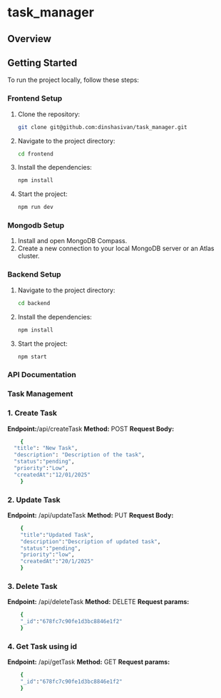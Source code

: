 # task_manager
## Overview


## Getting Started

To run the project locally, follow these steps:

### Frontend Setup

1. Clone the repository:
    ```bash
    git clone git@github.com:dinshasivan/task_manager.git
    ```
2. Navigate to the project directory:
    ```bash
    cd frontend
    ```
3. Install the dependencies:
    ```bash
    npm install
    ```
4. Start the project:
    ```bash
    npm run dev
    ```
### Mongodb Setup

1. Install and open MongoDB Compass.
2. Create a new connection to your local MongoDB server or an Atlas cluster.

### Backend Setup

1. Navigate to the project directory:
    ```bash
    cd backend
    ```
2. Install the dependencies:
    ```bash
    npm install
    ```
3. Start the project:
    ```bash
    npm start
    ```
### API Documentation
### Task Management
### 1. Create Task
**Endpoint:**/api/createTask
**Method:** POST
**Request Body:**
```bash
    {
  "title": "New Task",
  "description": "Description of the task",
  "status":"pending",
  "priority":"Low",
  "createdAt":"12/01/2025"
    }
```
### 2. Update Task
**Endpoint:** /api/updateTask
**Method:** PUT
**Request Body:**
```bash
    {
    "title":"Updated Task",
    "description":"Description of updated task",
    "status":"pending",
    "priority":"low",
    "createdAt":"20/1/2025"
    }
```
### 3. Delete Task
**Endpoint:** /api/deleteTask
**Method:** DELETE
**Request params:**
```bash
    {
    "_id":"678fc7c90fe1d3bc8846e1f2"
    }
```
### 4. Get Task using id
**Endpoint:** /api/getTask
**Method:** GET
**Request params:**
```bash
    {
    "_id":"678fc7c90fe1d3bc8846e1f2"
    }
```


